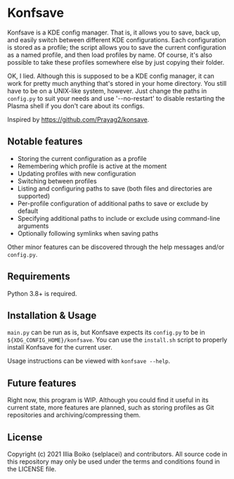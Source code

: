 # Konfsave

Konfsave is a KDE config manager. That is, it allows you to save, back up, and easily switch between different KDE configurations.
Each configuration is stored as a profile; the script allows you to save the current configuration as a named profile,
and then load profiles by name. Of course, it's also possible to take these profiles somewhere else by just copying their folder.

OK, I lied. Although this is supposed to be a KDE config manager, it can work for pretty much anything that's stored in your home directory. You still have to be on a UNIX-like system, however. Just change the paths in `config.py` to suit your needs and use '--no-restart' to disable restarting the Plasma shell if you don't care about its configs.

Inspired by https://github.com/Prayag2/konsave.

## Notable features

- Storing the current configuration as a profile
- Remembering which profile is active at the moment
- Updating profiles with new configuration
- Switching between profiles
- Listing and configuring paths to save (both files and directories are supported)
- Per-profile configuration of additional paths to save or exclude by default
- Specifying additional paths to include or exclude using command-line arguments
- Optionally following symlinks when saving paths

Other minor features can be discovered through the help messages and/or `config.py`.

## Requirements

Python 3.8+ is required.

## Installation & Usage

`main.py` can be run as is, but Konfsave expects its `config.py` to be in `${XDG_CONFIG_HOME}/konfsave`.
You can use the `install.sh` script to properly install Konfsave for the current user.

Usage instructions can be viewed with `konfsave --help`.

## Future features

Right now, this program is WIP. Although you could find it useful in its current state, more features are planned, such as storing profiles as Git repositories and archiving/compressing them.

## License

Copyright (c) 2021 Illia Boiko (selplacei) and contributors. All source code in this repository may only be used under the terms and conditions found in the LICENSE file.
